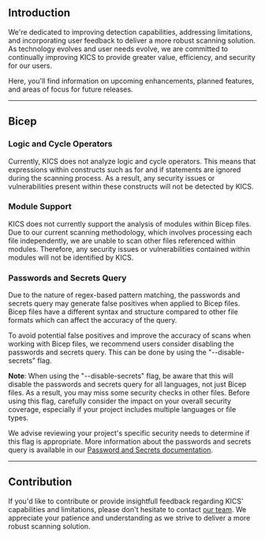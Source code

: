 ## Introduction

We're dedicated to improving detection capabilities, addressing limitations, and incorporating user feedback to deliver a more robust scanning solution. As technology evolves and user needs evolve, we are committed to continually improving KICS to provide greater value, efficiency, and security for our users.

Here, you'll find information on upcoming enhancements, planned features, and areas of focus for future releases.

---

## Bicep

### Logic and Cycle Operators

Currently, KICS does not analyze logic and cycle operators. This means that expressions within constructs such as for and if statements are ignored during the scanning process. As a result, any security issues or vulnerabilities present within these constructs will not be detected by KICS.

### Module Support

KICS does not currently support the analysis of modules within Bicep files. Due to our current scanning methodology, which involves processing each file independently, we are unable to scan other files referenced within modules. Therefore, any security issues or vulnerabilities contained within modules will not be identified by KICS.

### Passwords and Secrets Query

Due to the nature of regex-based pattern matching, the passwords and secrets query may generate false positives when applied to Bicep files. Bicep files have a different syntax and structure compared to other file formats which can affect the accuracy of the query.

To avoid potential false positives and improve the accuracy of scans when working with Bicep files, we recommend users consider disabling the passwords and secrets query. This can be done by using the "--disable-secrets" flag.

**Note**: When using the "--disable-secrets" flag, be aware that this will disable the passwords and secrets query for all languages, not just Bicep files. As a result, you may miss some security checks in other files. Before using this flag, carefully consider the impact on your overall security coverage, especially if your project includes multiple languages or file types.

We advise reviewing your project's specific security needs to determine if this flag is appropriate. More information about the passwords and secrets query is available in our [Password and Secrets documentation](https://github.com/Checkmarx/kics/blob/master/docs/secrets.md). 

---

## Contribution

If you'd like to contribute or provide insightfull feedback regarding KICS' capabilities and limitations, please don't hesitate to contact [our team](https://github.com/Checkmarx/kics/issues/).
We appreciate your patience and understanding as we strive to deliver a more robust scanning solution.